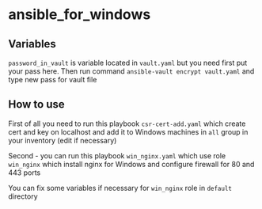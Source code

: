 # ansible_for_windows

## Variables
`password_in_vault` is variable located in `vault.yaml` but you need first put your pass here.
Then run command `ansible-vault encrypt vault.yaml` and type new pass for vault file

## How to use

First of all you need to run this playbook `csr-cert-add.yaml` which create cert and key on localhost and add it to Windows machines in `all` group in your inventory (edit if necessary)  

Second - you can run this playbook `win_nginx.yaml` which use role `win_nginx` which install nginx for Windows and configure firewall for 80 and 443 ports

You can fix some variables if necessary for `win_nginx` role in `default` directory 
